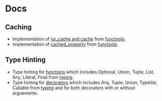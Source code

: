 # Docs

## Caching

* Implementation of [lur_cache and cache](./lrucache.py) from [functools](https://docs.python.org/3/library/functools.html#module-functools).
* Implementation of [cached_property](./cached_property.py) from [functools](https://docs.python.org/3/library/functools.html#module-functools).
  
## Type Hinting

* Type hinting for [functions](./Type%20Hinting/functions.py) which includes Optional, Union, Tuple, List, Any, Literal, Final from [typing](https://docs.python.org/3/library/typing.html).
* Type hinting for [decorators](./Type%20Hinting/decorators.py) which includes Any, Tuple, Union, TypeVar, Callable from [typing](https://docs.python.org/3/library/typing.html) and for both decorators with or without arguements.
